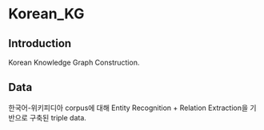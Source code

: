 # Korean_KG
## Introduction
Korean Knowledge Graph Construction.
## Data
한국어-위키피디아 corpus에 대해 Entity Recognition + Relation Extraction을 기반으로 구축된 triple data.
